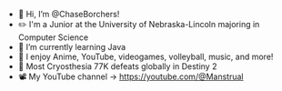 - 👋 Hi, I’m @ChaseBorchers!
- ✏️ I'm a Junior at the University of Nebraska-Lincoln majoring in Computer Science
- 🌱 I’m currently learning Java
- 🩷 I enjoy Anime, YouTube, videogames, volleyball, music, and more!
- 🥇 Most Cryosthesia 77K defeats globally in Destiny 2
- 📽️ My YouTube channel -> https://youtube.com/@Manstrual

<!---
ChaseBorchers/ChaseBorchers is a ✨ special ✨ repository because its `README.md` (this file) appears on your GitHub profile.
You can click the Preview link to take a look at your changes.
--->
